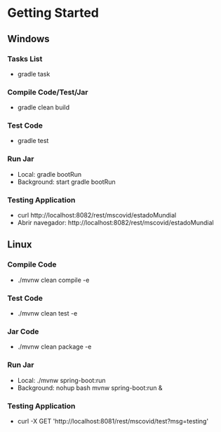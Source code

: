 # Getting Started

## Windows

### Tasks List
* gradle task

### Compile Code/Test/Jar
* gradle clean build

### Test Code
* gradle test

### Run Jar
* Local:      gradle bootRun
* Background: start gradle bootRun

### Testing Application
* curl http://localhost:8082/rest/mscovid/estadoMundial
* Abrir navegador: http://localhost:8082/rest/mscovid/estadoMundial

## Linux

### Compile Code
* ./mvnw clean compile -e

### Test Code
* ./mvnw clean test -e

### Jar Code
* ./mvnw clean package -e

### Run Jar
* Local:      ./mvnw spring-boot:run 
* Background: nohup bash mvnw spring-boot:run &

### Testing Application
* curl -X GET 'http://localhost:8081/rest/mscovid/test?msg=testing'
